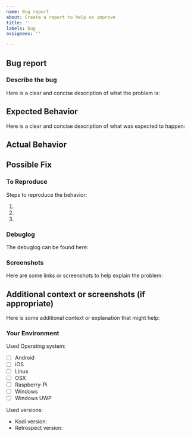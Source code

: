 ```yaml
---
name: Bug report
about: Create a report to help us improve
title: ''
labels: bug
assignees: ''

---
```


<!--- Please fill out this template to the best of your ability. You can always edit this issue once you have created it. -->
<!--- Read the following link before you create a new problem report: https://www.rieter.net/content/xot/troubleshooting/  -->
<!--- Before you start make sure that you are running the latest Kodi and Retrospect version. Also check that you can watch the tv show online in a webbrowser. -->

## Bug report
### Describe the bug
Here is a clear and concise description of what the problem is:
<!--- Provide a more detailed introduction to the issue itself, and why you consider it to be a bug -->
<!--- A bug report that is not clear will be closed -->
<!--- Put your text below this line -->

## Expected Behavior
Here is a clear and concise description of what was expected to happen:
<!--- Tell us what should happen -->
<!--- Put your text below this line -->

## Actual Behavior
<!--- Tell us what happens instead -->
<!--- Put your text below this line -->

## Possible Fix
<!--- Not obligatory, but suggest a fix or reason for the bug -->
<!--- Put your text below this line -->

### To Reproduce
Steps to reproduce the behavior:
<!--- Provide a link to a live example, or an unambiguous set of steps to -->
<!--- reproduce this bug. Include code to reproduce, if relevant -->
<!--- Put your text below this line -->
1. 
2.
3.

### Debuglog
<!--- Put your text below this line -->
<!--- A debuglog is always mandatory when creating an issue. Provide one! -->
The debuglog can be found here:


### Screenshots 
Here are some links or screenshots to help explain the problem:
<!--- Put your text below this line -->

## Additional context or screenshots (if appropriate)
Here is some additional context or explanation that might help:
<!--- How has this bug affected you? What were you trying to accomplish? -->
<!--- Put your text below this line -->

### Your Environment
Used Operating system:
<!--- Include as many relevant details about the environment you experienced the bug in -->
<!--- Put your text below this line. Checkboxes can easily be ticked once issue is created -->
 - [ ] Android
 - [ ] iOS
 - [ ] Linux
 - [ ] OSX
 - [ ] Raspberry-Pi
 - [ ] Windows
 - [ ] Windows UWP

Used versions:
- Kodi version:
- Retrospect version:
